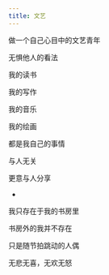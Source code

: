 ```yaml
---
title: 文艺
---
```


做一个自己心目中的文艺青年

无惧他人的看法

我的读书

我的写作

我的音乐

我的绘画

都是我自己的事情

与人无关

更意与人分享

*

我只存在于我的书房里

书房外的我并不存在

只是随节拍跳动的人偶

无悲无喜，无欢无怒